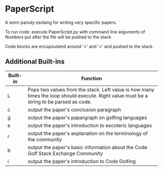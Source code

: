# PaperScript
A semi-parody esolang for writing very specific papers.


To run code: execute PaperScript.py with command line arguments of <file> <numbers>
  Numbers put after the file will be pushed to the stack

Code blocks are encapsulated around '<' and '>' and pushed to the stack.
  
  
## Additional Built-ins
  Built-in | Function
  -------- | --------
  L | Pops two values from the stack. Left value is how many times the loop should execute. Right value must be a string to be parsed as code.
  c | output the paper's conclusion paragraph
  g | output the paper's papargraph on golfing languages
  e | output the paper's introduction to escoteric languages
  r | output the paper's explanation on the terminology of the community
  b | output the paper's basic information about the Code Golf Stack Exchange Community
  i | output the paper's introduction to Code Golfing
